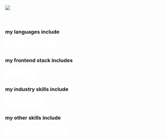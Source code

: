 <img src="./static/intro.svg">
<div>&nbsp;</div>
<img src="./static/spacer.svg">

<p><h3>my languages include <img height="10" width="10" src="static\arrow.svg"></p></h3>

<img alt="python" height="30" width="30" src="static\logos\python.svg">
<img alt="c++" height="30" width="30" src="static\logos\cplusplus.svg">
<img alt="javascript" height="30" width="30" src="static\logos\javascript.svg">
<img alt="swift" height="30" width="30" src="static\logos\swift.svg">
<img alt="c#" height="30" width="30" src="static\logos\csharp.svg">

<p><h3>my frontend stack includes <img height="10" width="10" src="static\arrow.svg"></p></h3>

<img alt="react" height="30" width="30" src="static\logos\react.svg">
<img alt="next.js" height="30" width="30" src="static\logos\nextdotjs.svg">
<img alt="tailwind css" height="30" width="30" src="static\logos\tailwindcss.svg">

<p><h3>my industry skills include <img height="10" width="10" src="static\arrow.svg"></p></h3>

<p>
<img alt="aws lambda" height="30" width="30" src="static\logos\awslambda.svg">
<img alt="amazon api gateway" height="30" width="30" src="static\logos\amazonapigateway.svg">
<img alt="amazon s3" height="30" width="30" src="static\logos\amazons3.svg">
<img alt="azure" height="30" width="30" src="static\logos\microsoftazure.svg">
</p>


<p><h3>my other skills include <img height="10" width="10" src="static\arrow.svg"></p></h3>

<img alt="adobe illustrator" height="30" width="30" src="static\logos\adobeillustrator.svg">
<img alt="adobe photoshop" height="30" width="30" src="static\logos\adobephotoshop.svg">
<img alt="adobe indesign" height="30" width="30" src="static\logos\adobeindesign.svg">
<img alt="figma" height="30" width="30" src="static\logos\figma.svg">
<img alt="blender" height="30" width="30" src="static\logos\blender.svg">
<img alt="unreal engine" height="30" width="30" src="static\logos\unrealengine.svg">